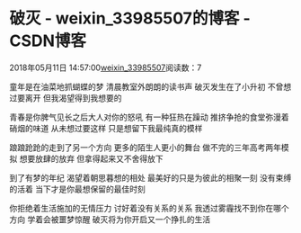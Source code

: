 # 破灭 - weixin_33985507的博客 - CSDN博客
2018年05月11日 14:57:00[weixin_33985507](https://me.csdn.net/weixin_33985507)阅读数：7
> 
童年是在油菜地抓蝴蝶的梦
清晨教室外朗朗的读书声
破灭发生在了小升初
不曾想过要离开
但我渴望得到我想要的
> 
青春是你脾气见长之后大人对你的怒吼
有一种狂热在躁动
推挤争抢的食堂弥漫着硝烟的味道
从未想过要这样
只是想留下我最纯真的模样
> 
踉踉跄跄的走到了另一个方向
更多的陌生人更小的舞台
做不完的三年高考两年模拟
想要放肆的放弃
但拿得起来又不舍得放下
> 
到了有梦的年纪
渴望着朝思暮想的相处
最美好的只是为彼此的相聚一刻
没有束缚的活着
当下才是你最想保留的最佳时刻
> 
你拒绝着生活施加的无情压力
讨好着没有关系的关系
我透过雾霾找不到你在哪个方向
学着会被噩梦惊醒
破灭将为你开启又一个挣扎的生活
